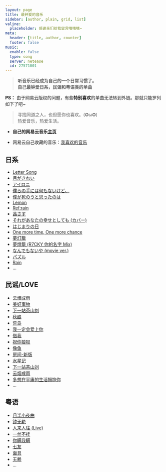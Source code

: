 ```yaml
---
layout: page
title: 最钟爱的音乐
sidebar: [author, plain, grid, list]
valine:
  placeholder: 感谢亲们给我留言嘻嘻嘻~
meta:
  header: [title, author, counter]
  footer: false
music: 
  enable: false
  type: song
  server: netease
  id: 27571001
---
```


>**听音乐已经成为自己的一个日常习惯了。**   
>**自己最钟爱日系，民谣和粤语类的单曲**

**PS：** 由于网易云版权的问题，有些**特别喜欢**的单曲无法转到外链。那就只能罗列如下了吧~  

>寻找同道之人，也但愿你也喜欢。(✪ω✪)  
>热爱音乐，热爱生活。

+ **自己的网易云音乐[主页](https://music.163.com/#/user/home?id=299199250)**

+ 网易云自己收藏的音乐：[我喜欢的音乐](https://music.163.com/#/playlist?id=414419366)  

## 日系

+ [Letter Song](https://music.163.com/#/song?id=27571001)
+ [月がきれい](https://music.163.com/#/song?id=480097178)
+ [アイロニ](https://music.163.com/#/song?id=31421442)
+ [僕らの手には何もないけど、](https://music.163.com/#/song?id=32317208)
+ [僕が死のうと思ったのは](https://music.163.com/#/song?id=26830207)
+ [Lemon](https://music.163.com/#/song?id=536622304)
+ [Ref:rain](https://music.163.com/#/song?id=536623501)
+ [茜さす](https://music.163.com/#/song?id=441116287)
+ [それがあなたの幸せとしても (カバー)](https://music.163.com/#/song?id=41666363)
+ [はじまりの日](https://music.163.com/#/song?id=34204196)
+ [One more time, One more chance](https://music.163.com/#/song?id=540968)
+ [夢灯籠](https://music.163.com/#/song?id=426881480)
+ [夢燈籠 (R7CKY 你的名字 Mix)](https://music.163.com/#/song?id=446935665)
+ [なんでもないや (movie ver.)](https://music.163.com/#/song?id=426881506)
+ [パズル](https://music.163.com/#/song?id=857606)
+ [Rain](https://music.163.com/#/song?id=26418808)
+ ...

## 民谣/LOVE

+ [云烟成雨](https://music.163.com/#/song?id=513360721)
+ [美好事物](https://music.163.com/#/song?id=417596830)
+ [下一站茶山刘](https://music.163.com/#/song?id=536622304)
+ [秋酿](https://music.163.com/#/song?id=30635613)
+ [荒岛](https://music.163.com/#/song?id=412319476)
+ [我一定会爱上你](https://music.163.com/#/song?id=479219330)
+ [借我](https://music.163.com/#/song?id=408814900)
+ [祝你狼狈](https://music.163.com/#/song?id=1358943452)
+ [像鱼](https://music.163.com/#/song?id=1331819951)
+ [房间-新版](https://music.163.com/#/song?id=562598081)
+ [水星记](https://music.163.com/song?id=441491828)
+ [下一站茶山刘](https://music.163.com/#/song?id=536622304)
+ [云烟成雨](https://music.163.com/#/song?id=513360721)
+ [多想在平庸的生活拥抱你](https://music.163.com/#/song?id=1346104327)
+ ...

## 粤语

+ [月半小夜曲](https://music.163.com/#/song?id=115162)
+ [钟无艳](https://music.163.com/#/song?id=308353)
+ [人来人往 (Live)](https://music.163.com/#/song?id=65923)
+ [一丝不挂](https://music.163.com/#/song?id=64634)
+ [你瞒我瞒](https://music.163.com/#/song?id=25718007)
+ [七友](https://music.163.com/#/song?id=118261)
+ [面具](https://music.163.com/#/song?id=174122)
+ [无赖](https://music.163.com/#/song?id=191171)
+ ...

